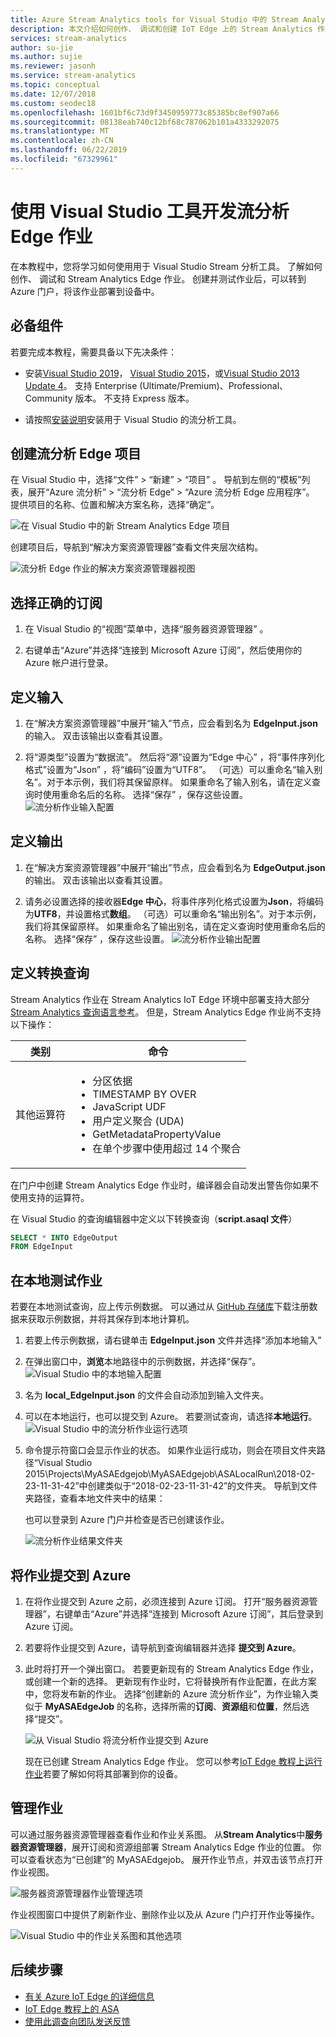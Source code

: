 ```yaml
---
title: Azure Stream Analytics tools for Visual Studio 中的 Stream Analytics Edge 作业
description: 本文介绍如何创作、 调试和创建 IoT Edge 上的 Stream Analytics 作业使用 Stream Analytics tools for Visual Studio。
services: stream-analytics
author: su-jie
ms.author: sujie
ms.reviewer: jasonh
ms.service: stream-analytics
ms.topic: conceptual
ms.date: 12/07/2018
ms.custom: seodec18
ms.openlocfilehash: 1601bf6c73d9f3450959773c85385bc8ef907a66
ms.sourcegitcommit: 08138eab740c12bf68c787062b101a4333292075
ms.translationtype: MT
ms.contentlocale: zh-CN
ms.lasthandoff: 06/22/2019
ms.locfileid: "67329961"
---
```

# <a name="develop-stream-analytics-edge-jobs-using-visual-studio-tools"></a>使用 Visual Studio 工具开发流分析 Edge 作业

在本教程中，您将学习如何使用用于 Visual Studio Stream 分析工具。 了解如何创作、 调试和 Stream Analytics Edge 作业。 创建并测试作业后，可以转到 Azure 门户，将该作业部署到设备中。 

## <a name="prerequisites"></a>必备组件

若要完成本教程，需要具备以下先决条件：

* 安装[Visual Studio 2019](https://visualstudio.microsoft.com/downloads/)， [Visual Studio 2015](https://www.visualstudio.com/vs/older-downloads/)，或[Visual Studio 2013 Update 4](https://www.microsoft.com/download/details.aspx?id=45326)。 支持 Enterprise (Ultimate/Premium)、Professional、Community 版本。 不支持 Express 版本。  

* 请按照[安装说明](stream-analytics-tools-for-visual-studio-edge-jobs.md)安装用于 Visual Studio 的流分析工具。
 
## <a name="create-a-stream-analytics-edge-project"></a>创建流分析 Edge 项目 

在 Visual Studio 中，选择“文件”   > “新建”   > “项目”  。 导航到左侧的“模板”列表，展开“Azure 流分析” > “流分析 Edge” > “Azure 流分析 Edge 应用程序”。     提供项目的名称、位置和解决方案名称，选择“确定”。 

![在 Visual Studio 中的新 Stream Analytics Edge 项目](./media/stream-analytics-tools-for-visual-studio-edge-jobs/new-stream-analytics-edge-project.png)

创建项目后，导航到“解决方案资源管理器”查看文件夹层次结构。 

![流分析 Edge 作业的解决方案资源管理器视图](./media/stream-analytics-tools-for-visual-studio-edge-jobs/edge-project-in-solution-explorer.png)

 
## <a name="choose-the-correct-subscription"></a>选择正确的订阅

1. 在 Visual Studio 的“视图”菜单中，选择“服务器资源管理器”   。  

2. 右键单击“Azure”并选择“连接到 Microsoft Azure 订阅”，然后使用你的 Azure 帐户进行登录。  

## <a name="define-inputs"></a>定义输入

1. 在“解决方案资源管理器”中展开“输入”节点，应会看到名为 **EdgeInput.json** 的输入。   双击该输出以查看其设置。  

2. 将“源类型”设置为“数据流”。  然后将“源”设置为“Edge 中心”  ，将“事件序列化格式”设置为“Json”  ，将“编码”设置为“UTF8”。  （可选）可以重命名“输入别名”。对于本示例，我们将其保留原样。  如果重命名了输入别名，请在定义查询时使用重命名后的名称。 选择“保存”  ，保存这些设置。  
   ![流分析作业输入配置](./media/stream-analytics-tools-for-visual-studio-edge-jobs/stream-analytics-input-configuration.png)
 


## <a name="define-outputs"></a>定义输出

1. 在“解决方案资源管理器”中展开“输出”节点，应会看到名为 **EdgeOutput.json** 的输出。   双击该输出以查看其设置。  

2. 请务必设置选择的接收器**Edge 中心**，将事件序列化格式设置为**Json**，将编码为**UTF8**，并设置格式**数组**。 （可选）可以重命名“输出别名”。对于本示例，我们将其保留原样。  如果重命名了输出别名，请在定义查询时使用重命名后的名称。 选择“保存”  ，保存这些设置。 
   ![流分析作业输出配置](./media/stream-analytics-tools-for-visual-studio-edge-jobs/stream-analytics-output-configuration.png)
 
## <a name="define-the-transformation-query"></a>定义转换查询

Stream Analytics 作业在 Stream Analytics IoT Edge 环境中部署支持大部分[Stream Analytics 查询语言参考](https://msdn.microsoft.com/azure/stream-analytics/reference/stream-analytics-query-language-reference?f=255&MSPPError=-2147217396)。 但是，Stream Analytics Edge 作业尚不支持以下操作： 


|**类别**  | **命令**  |
|---------|---------|
|其他运算符 | <ul><li>分区依据</li><li>TIMESTAMP BY OVER</li><li>JavaScript UDF</li><li>用户定义聚合 (UDA)</li><li>GetMetadataPropertyValue</li><li>在单个步骤中使用超过 14 个聚合</li></ul>   |

在门户中创建 Stream Analytics Edge 作业时，编译器会自动发出警告你如果不使用支持的运算符。

在 Visual Studio 的查询编辑器中定义以下转换查询（**script.asaql 文件**）

```sql
SELECT * INTO EdgeOutput
FROM EdgeInput 
```

## <a name="test-the-job-locally"></a>在本地测试作业

若要在本地测试查询，应上传示例数据。 可以通过从 [GitHub 存储库](https://github.com/Azure/azure-stream-analytics/blob/master/Sample%20Data/Registration.json)下载注册数据来获取示例数据，并将其保存到本地计算机。 

1. 若要上传示例数据，请右键单击 **EdgeInput.json** 文件并选择“添加本地输入”   

2. 在弹出窗口中，**浏览**本地路径中的示例数据，并选择“保存”。 
   ![Visual Studio 中的本地输入配置](./media/stream-analytics-tools-for-visual-studio-edge-jobs/stream-analytics-local-input-configuration.png)
 
3. 名为 **local_EdgeInput.json** 的文件会自动添加到输入文件夹。  
4. 可以在本地运行，也可以提交到 Azure。 若要测试查询，请选择**本地运行**。  
   ![Visual Studio 中的流分析作业运行选项](./media/stream-analytics-tools-for-visual-studio-edge-jobs/stream-analytics-visual-stuidio-run-options.png)
 
5. 命令提示符窗口会显示作业的状态。 如果作业运行成功，则会在项目文件夹路径“Visual Studio 2015\Projects\MyASAEdgejob\MyASAEdgejob\ASALocalRun\2018-02-23-11-31-42”中创建类似于“2018-02-23-11-31-42”的文件夹。 导航到文件夹路径，查看本地文件夹中的结果：

   也可以登录到 Azure 门户并检查是否已创建该作业。 

   ![流分析作业结果文件夹](./media/stream-analytics-tools-for-visual-studio-edge-jobs/stream-analytics-job-result-folder.png)

## <a name="submit-the-job-to-azure"></a>将作业提交到 Azure

1. 在将作业提交到 Azure 之前，必须连接到 Azure 订阅。 打开“服务器资源管理器”，右键单击“Azure”并选择“连接到 Microsoft Azure 订阅”，其后登录到 Azure 订阅。     

2. 若要将作业提交到 Azure，请导航到查询编辑器并选择 **提交到 Azure**。  

3. 此时将打开一个弹出窗口。 若要更新现有的 Stream Analytics Edge 作业，或创建一个新的选择。 更新现有作业时，它将替换所有作业配置，在此方案中，您将发布新的作业。 选择“创建新的 Azure 流分析作业”，为作业输入类似于 **MyASAEdgeJob** 的名称，选择所需的**订阅**、**资源组**和**位置**，然后选择“提交”。  

   ![从 Visual Studio 将流分析作业提交到 Azure](./media/stream-analytics-tools-for-visual-studio-edge-jobs/submit-stream-analytics-job-to-azure.png)
 
   现在已创建 Stream Analytics Edge 作业。 您可以参考[IoT Edge 教程上运行作业](stream-analytics-edge.md)若要了解如何将其部署到你的设备。 

## <a name="manage-the-job"></a>管理作业 

可以通过服务器资源管理器查看作业和作业关系图。 从**Stream Analytics**中**服务器资源管理器**，展开订阅和资源组部署 Stream Analytics Edge 作业的位置。 你可以查看状态为“已创建”的 MyASAEdgejob。  展开作业节点，并双击该节点打开作业视图。

![服务器资源管理器作业管理选项](./media/stream-analytics-tools-for-visual-studio-edge-jobs/server-explorer-options.png)
 
作业视图窗口中提供了刷新作业、删除作业以及从 Azure 门户打开作业等操作。

![Visual Studio 中的作业关系图和其他选项](./media/stream-analytics-tools-for-visual-studio-edge-jobs/job-diagram-and-other-options.png) 

## <a name="next-steps"></a>后续步骤

* [有关 Azure IoT Edge 的详细信息](../iot-edge/about-iot-edge.md)
* [IoT Edge 教程上的 ASA ](../iot-edge/tutorial-deploy-stream-analytics.md)
* [使用此调查向团队发送反馈](https://forms.office.com/Pages/ResponsePage.aspx?id=v4j5cvGGr0GRqy180BHbR2czagZ-i_9Cg6NhAZlH9ypUMjNEM0RDVU9CVTBQWDdYTlk0UDNTTFdUTC4u) 
